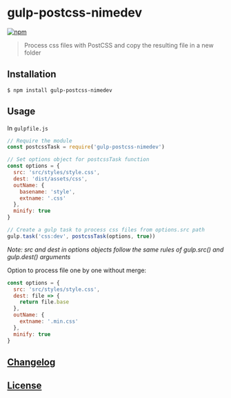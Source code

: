 # gulp-postcss-nimedev
[![npm][npm-image]][npm-url]

[npm-image]: https://img.shields.io/npm/v/gulp-postcss-nimedev.svg
[npm-url]: https://npmjs.org/package/gulp-postcss-nimedev

> Process css files with PostCSS and copy the resulting file in a new folder

## Installation

```console
$ npm install gulp-postcss-nimedev
```

## Usage

In `gulpfile.js`

```js
// Require the module
const postcssTask = require('gulp-postcss-nimedev')

// Set options object for postcssTask function
const options = {
  src: 'src/styles/style.css',
  dest: 'dist/assets/css',
  outName: {
    basename: 'style',
    extname: '.css'
  },
  minify: true
}

// Create a gulp task to process css files from options.src path
gulp.task('css:dev', postcssTask(options, true))
```

*Note: src and dest in options objects follow the same rules of gulp.src() and gulp.dest() arguments*

Option to process file one by one without merge:

```js
const options = {
  src: 'src/styles/style.css',
  dest: file => {
    return file.base
  },
  outName: {
    extname: '.min.css'
  },
  minify: true
}
```

## [Changelog](CHANGELOG.md)

## [License](LICENSE.md)
